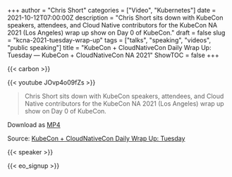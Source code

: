 +++
author = "Chris Short"
categories = ["Video", "Kubernetes"]
date = 2021-10-12T07:00:00Z
description = "Chris Short sits down with KubeCon speakers, attendees, and Cloud Native contributors for the KubeCon NA 2021 (Los Angeles) wrap up show on Day 0 of KubeCon."
draft = false
slug = "kcna-2021-tuesday-wrap-up"
tags = ["talks", "speaking", "videos", "public speaking"]
title = "KubeCon + CloudNativeCon Daily Wrap Up: Tuesday — KubeCon + CloudNativeCon NA 2021"
ShowTOC = false
+++

{{< carbon >}}

{{< youtube JOvp4o09fZs >}}

> Chris Short sits down with KubeCon speakers, attendees, and Cloud Native contributors for the KubeCon NA 2021 (Los Angeles) wrap up show on Day 0 of KubeCon.

Download as [MP4](https://cdn.chrisshort.net/file/chrisshort/CloudNative.tv-KubeCon-CloudNativeCon-Daily-Wrap-Up-Tuesday.mp4)

Source: [KubeCon + CloudNativeCon Daily Wrap Up: Tuesday](https://youtu.be/JOvp4o09fZs)

{{< speaker >}}

{{< eo_signup >}}
